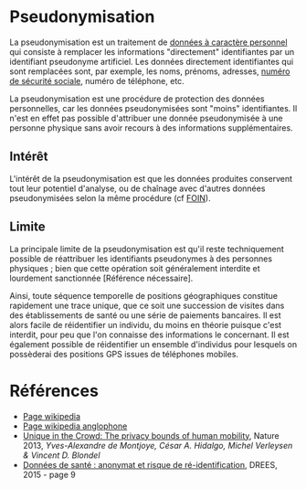 # Pseudonymisation
<!-- SPDX-License-Identifier: MPL-2.0 -->

La pseudonymisation est un traitement de [données à caractère personnel](https://fr.wikipedia.org/wiki/Donn%C3%A9es_personnelles) qui consiste à remplacer les informations "directement" identifiantes par un identifiant pseudonyme artificiel. 
Les données directement identifiantes qui sont remplacées sont, par exemple, les noms, prénoms, adresses, [numéro de sécurité sociale](NIR.md), numéro de téléphone, etc.

La pseudonymisation est une procédure de protection des données personnelles, car les données pseudonymisées sont "moins" identifiantes. 
Il n'est en effet pas possible d'attribuer une donnée pseudonymisée à une personne physique sans avoir recours à des informations supplémentaires. 

## Intérêt

L'intérêt de la pseudonymisation est que les données produites conservent tout leur potentiel d'analyse, ou de chaînage avec d'autres données pseudonymisées selon la même procédure (cf [FOIN](FOIN.md)). 


## Limite

La principale limite de la pseudonymisation est qu'il reste techniquement possible de réattribuer les identifiants pseudonymes à des personnes physiques ; bien que cette opération soit généralement interdite et lourdement sanctionnée [Référence nécessaire]. 

Ainsi, toute séquence temporelle de positions géographiques constitue rapidement une trace unique, que ce soit une succession de visites dans des établissements de santé ou une série de paiements bancaires. 
Il est alors facile de réidentifier un individu, du moins en théorie puisque c'est interdit, pour peu que l'on connaisse des informations le concernant. 
Il est également possible de réidentifier un ensemble d'individus pour lesquels on possèderai des positions GPS issues de téléphones mobiles.  
 
# Références

- [Page wikipedia](https://fr.wikipedia.org/wiki/Pseudonymisation)
- [Page wikipedia anglophone](https://en.wikipedia.org/wiki/Pseudonymization)
- [Unique in the Crowd: The privacy bounds of human mobility](https://www.nature.com/articles/srep01376 ), Nature 2013, *Yves-Alexandre de Montjoye, César A. Hidalgo, Michel Verleysen & Vincent D. Blondel*
- [Données de santé : anonymat et risque de ré-identification](https://drees.solidarites-sante.gouv.fr/IMG/pdf/dss64-2.pdf#page=9), DREES, 2015 - page 9

